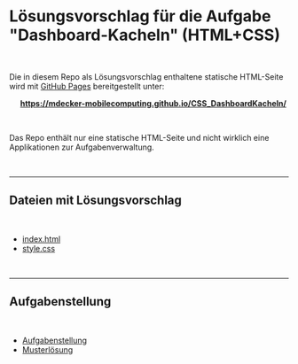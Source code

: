 # Lösungsvorschlag für die Aufgabe "Dashboard-Kacheln" (HTML+CSS) #

<br>

Die in diesem Repo als Lösungsvorschlag enthaltene statische HTML-Seite wird mit [GitHub Pages](https://pages.github.com/) bereitgestellt unter:

&nbsp;&nbsp;&nbsp;&nbsp; **https://mdecker-mobilecomputing.github.io/CSS_DashboardKacheln/**

<br>

Das Repo enthält nur eine statische HTML-Seite und nicht wirklich eine Applikationen zur Aufgabenverwaltung.

<br>

----

## Dateien mit Lösungsvorschlag ##

<br>

* [index.html](docs/index.html)
* [style.css](docs/style.css)

<br>

-----

## Aufgabenstellung ##

<br>

* [Aufgabenstellung](https://github.com/DennisSchulmeister/dhbwka-wwi-webprog-quellcodes/tree/master/1%20HTML%20und%20CSS/Aufgaben/Dashboard-Kacheln/Beschreibung)
* [Musterlösung](https://github.com/DennisSchulmeister/dhbwka-wwi-webprog-quellcodes/tree/master/1%20HTML%20und%20CSS/Aufgaben/Dashboard-Kacheln/Loesung)

<br>
